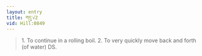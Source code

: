 ```yaml
---
layout: entry
title: གདུ་√2
vid: Hill:0849
---
```

> 1\. To continue in a rolling boil\. 2\. To very quickly move back and forth (of water) DS\.


